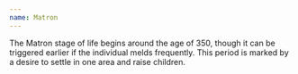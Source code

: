 ```yaml
---
name: Matron
---
```

The Matron stage of life begins around the age of 350, though it can be triggered earlier if the individual melds
frequently. This period is marked by a desire to settle in one area and raise children.
